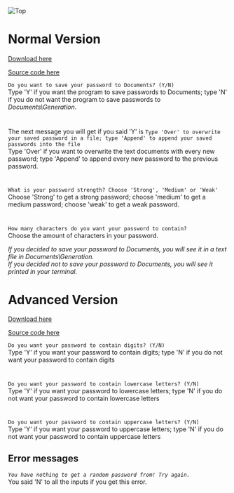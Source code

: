 ![Top](https://user-images.githubusercontent.com/95244851/150694640-434196df-2db3-4252-8764-12eb986a24e0.png)

# Normal Version

[Download here](https://github.com/k-ulyanov/PasswordProducer/releases)

[Source code here](https://github.com/k-ulyanov/PasswordProducer/blob/main/Password-Producer.py)

`Do you want to save your password to Documents? (Y/N)`\
Type 'Y' if you want the program to save passwords to Documents; type 'N' if you do not want the program to save passwords to *Documents\Generation*.

#

The next message you will get if you said 'Y' is `Type 'Over' to overwrite your saved password in a file; type 'Append' to append your saved passwords into the file`\
Type 'Over' if you want to overwrite the text documents with every new password; type 'Append' to append every new password to the previous password.

#

`What is your password strength? Choose 'Strong', 'Medium' or 'Weak'`\
Choose 'Strong' to get a strong password; choose 'medium' to get a medium password; choose 'weak' to get a weak password.

#

`How many characters do you want your password to contain?`\
Choose the amount of characters in your password.

*If you decided to save your password to Documents, you will see it in a text file in Documents\Generation.*\
*If you decided not to save your password to Documents, you will see it printed in your terminal.*


# Advanced Version

[Download here](https://github.com/k-ulyanov/PasswordProducer/releases)

[Source code here](https://github.com/k-ulyanov/PasswordProducer/blob/main/Password-Producer-Advanced.py)

`Do you want your password to contain digits? (Y/N)`\
Type 'Y' if you want your password to contain digits; type 'N' if you do not want your password to contain digits

#

`Do you want your password to contain lowercase letters? (Y/N)`\
Type 'Y' if you want your password to lowercase letters; type 'N' if you do not want your password to contain lowercase letters

#

`Do you want your password to contain uppercase letters? (Y/N)`\
Type 'Y' if you want your password to uppercase letters; type 'N' if you do not want your password to contain uppercase letters

## Error messages
*`You have nothing to get a random password from! Try again.`*\
You said 'N' to all the inputs if you get this error.
